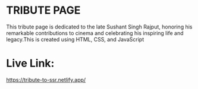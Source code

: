 # TRIBUTE PAGE
This tribute page is dedicated to the late Sushant Singh Rajput, honoring his remarkable contributions to cinema and celebrating his inspiring life and legacy.This is created using HTML, CSS, and JavaScript

# Live Link:
https://tribute-to-ssr.netlify.app/

